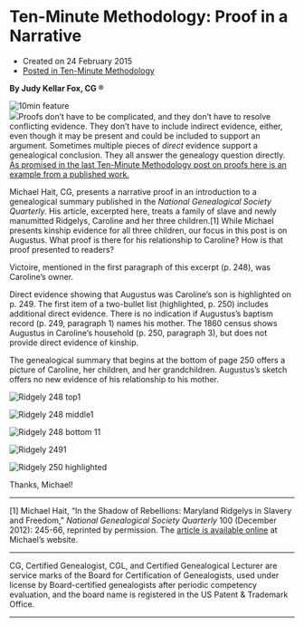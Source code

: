 #  Ten-Minute Methodology: Proof in a Narrative 

  * Created on 24 February 2015
  * [Posted in Ten-Minute Methodology](https://bcgcertification.org/springboard/ten-minute-methodology)

**By Judy Kellar Fox, CG ®**  
  
![10min feature](https://bcgcertification.org/images/springboard/10min-feature.jpg)  
![](https://bcgcertification.org/images/springboard/IMG_2457.jpg)Proofs don’t have to be complicated, and they don’t have to resolve conflicting evidence. They don’t have to include indirect evidence, either, even though it may be present and could be included to support an argument. Sometimes multiple pieces of *direct* evidence support a genealogical conclusion. They all answer the genealogy question directly. [As promised in the last Ten-Minute Methodology post on proofs here is an example from a published work.](https://bcgcertification.org/ten-minute-methodology-proof-summaries-and-arguments-1/)  
  
Michael Hait, CG, presents a narrative proof in an introduction to a genealogical summary published in the *National Genealogical Society Quarterly.* His article, excerpted here, treats a family of slave and newly manumitted Ridgelys, Caroline and her three children.[1] While Michael presents kinship evidence for all three children, our focus in this post is on Augustus. What proof is there for his relationship to Caroline? How is that proof presented to readers?  
  
Victoire, mentioned in the first paragraph of this excerpt (p. 248), was Caroline’s owner.  
  
Direct evidence showing that Augustus was Caroline’s son is highlighted on p. 249. The first item of a two-bullet list (highlighted, p. 250) includes additional direct evidence. There is no indication if Augustus’s baptism record (p. 249, paragraph 1) names his mother. The 1860 census shows Augustus in Caroline’s household (p. 250, paragraph 3), but does not provide direct evidence of kinship.  
  
The genealogical summary that begins at the bottom of page 250 offers a picture of Caroline, her children, and her grandchildren. Augustus’s sketch offers no new evidence of his relationship to his mother.

![Ridgely 248 top1](https://bcgcertification.org/images/springboard/Ridgely-248-top1.jpg)

![Ridgely 248 middle1](https://bcgcertification.org/images/springboard/Ridgely-248-middle1.jpg)

![Ridgely 248 bottom 11](https://bcgcertification.org/images/springboard/Ridgely-248-bottom-11.jpg)

![Ridgely 2491](https://bcgcertification.org/images/springboard/Ridgely-2491.jpg)

![Ridgely 250 highlighted](https://bcgcertification.org/images/springboard/Ridgely-250-highlighted.jpg)

  
Thanks, Michael!  
  

* * *

  
[1] Michael Hait, “In the Shadow of Rebellions: Maryland Ridgelys in Slavery and Freedom,”  *National Genealogical Society Quarterly* 100 (December 2012): 245-66, reprinted by permission. The [article is available online](http://haitfamilyresearch.com/pdf_files/NGSQ_Ridgely.pdf) at Michael’s website.

* * *

CG, Certified Genealogist, CGL, and Certified Genealogical Lecturer are service marks of the Board for Certification of Genealogists, used under license by Board-certified genealogists after periodic competency evaluation, and the board name is registered in the US Patent & Trademark Office.

  

* * *

